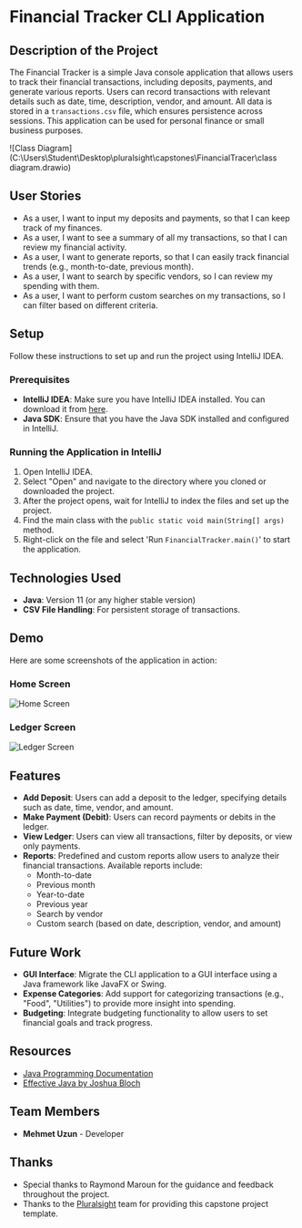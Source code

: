# Financial Tracker CLI Application

## Description of the Project

The Financial Tracker is a simple Java console application that allows users to track their financial transactions, including deposits, payments, and generate various reports. Users can record transactions with relevant details such as date, time, description, vendor, and amount. All data is stored in a `transactions.csv` file, which ensures persistence across sessions. This application can be used for personal finance or small business purposes.

![Class Diagram](C:\Users\Student\Desktop\pluralsight\capstones\FinancialTracer\class diagram.drawio)

## User Stories

- As a user, I want to input my deposits and payments, so that I can keep track of my finances.
- As a user, I want to see a summary of all my transactions, so that I can review my financial activity.
- As a user, I want to generate reports, so that I can easily track financial trends (e.g., month-to-date, previous month).
- As a user, I want to search by specific vendors, so I can review my spending with them.
- As a user, I want to perform custom searches on my transactions, so I can filter based on different criteria.

## Setup

Follow these instructions to set up and run the project using IntelliJ IDEA.

### Prerequisites

- **IntelliJ IDEA**: Make sure you have IntelliJ IDEA installed. You can download it from [here](https://www.jetbrains.com/idea/download/).
- **Java SDK**: Ensure that you have the Java SDK installed and configured in IntelliJ.

### Running the Application in IntelliJ

1. Open IntelliJ IDEA.
2. Select "Open" and navigate to the directory where you cloned or downloaded the project.
3. After the project opens, wait for IntelliJ to index the files and set up the project.
4. Find the main class with the `public static void main(String[] args)` method.
5. Right-click on the file and select 'Run `FinancialTracker.main()`' to start the application.

## Technologies Used

- **Java**: Version 11 (or any higher stable version)
- **CSV File Handling**: For persistent storage of transactions.

## Demo

Here are some screenshots of the application in action:

### Home Screen

![Home Screen](C:\Users\Student\Desktop\pluralsight\capstones\FinancialTracer\home.gif)

### Ledger Screen

![Ledger Screen](C:\Users\Student\Desktop\pluralsight\capstones\FinancialTracer\ledger.gif)

## Features

- **Add Deposit**: Users can add a deposit to the ledger, specifying details such as date, time, vendor, and amount.
- **Make Payment (Debit)**: Users can record payments or debits in the ledger.
- **View Ledger**: Users can view all transactions, filter by deposits, or view only payments.
- **Reports**: Predefined and custom reports allow users to analyze their financial transactions. Available reports include:
    - Month-to-date
    - Previous month
    - Year-to-date
    - Previous year
    - Search by vendor
    - Custom search (based on date, description, vendor, and amount)

## Future Work

- **GUI Interface**: Migrate the CLI application to a GUI interface using a Java framework like JavaFX or Swing.
- **Expense Categories**: Add support for categorizing transactions (e.g., "Food", "Utilities") to provide more insight into spending.
- **Budgeting**: Integrate budgeting functionality to allow users to set financial goals and track progress.

## Resources

- [Java Programming Documentation](https://docs.oracle.com/en/java/)
- [Effective Java by Joshua Bloch](https://www.example.com)

## Team Members

- **Mehmet Uzun** - Developer

## Thanks

- Special thanks to Raymond Maroun for the guidance and feedback throughout the project.
- Thanks to the [Pluralsight](https://www.pluralsight.com) team for providing this capstone project template.
